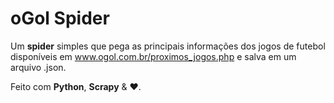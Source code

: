 # oGol Spider

Um **spider** simples que pega as principais informações dos jogos de futebol disponíveis em www.ogol.com.br/proximos_jogos.php e salva  em um arquivo .json.

Feito com **Python**, **Scrapy** &amp; ❤️.
